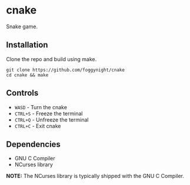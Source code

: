 # cnake

Snake game.


## Installation

Clone the repo and build using make.
```
git clone https://github.com/foggynight/cnake
cd cnake && make
```


## Controls

- `WASD` - Turn the cnake
- `CTRL+S` - Freeze the terminal
- `CTRL+Q` - Unfreeze the terminal
- `CTRL+C` - Exit cnake


## Dependencies

- GNU C Compiler
- NCurses library

**NOTE:** The NCurses library is typically shipped with the GNU C Compiler.
